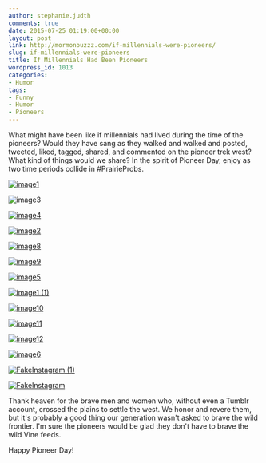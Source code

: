 ```yaml
---
author: stephanie.judth
comments: true
date: 2015-07-25 01:19:00+00:00
layout: post
link: http://mormonbuzzz.com/if-millennials-were-pioneers/
slug: if-millennials-were-pioneers
title: If Millennials Had Been Pioneers
wordpress_id: 1013
categories:
- Humor
tags:
- Funny
- Humor
- Pioneers
---
```


What might have been like if millennials had lived during the time of the pioneers? Would they have sang as they walked and walked and posted, tweeted, liked, tagged, shared, and commented on the pioneer trek west? What kind of things would we share? In the spirit of Pioneer Day, enjoy as two time periods collide in #PrairieProbs.

[
](http://mormonbuzzz.com/wp-content/uploads/2015/07/image1.jpg)[![image1](http://mormonbuzzz.com/wp-content/uploads/2015/07/image1-300x154.jpg)](http://mormonbuzzz.com/wp-content/uploads/2015/07/image1.jpg)

![image3](http://mormonbuzzz.com/wp-content/uploads/2015/07/image3-300x104.jpg)

[![image4](http://mormonbuzzz.com/wp-content/uploads/2015/07/image4-300x143.jpg)](http://mormonbuzzz.com/wp-content/uploads/2015/07/image5.jpg)

[![image2](http://mormonbuzzz.com/wp-content/uploads/2015/07/image2-300x146.jpg)](http://mormonbuzzz.com/wp-content/uploads/2015/07/image8.jpg)

[![image8](http://mormonbuzzz.com/wp-content/uploads/2015/07/image8-300x92.jpg)](http://mormonbuzzz.com/wp-content/uploads/2015/07/image8.jpg)

[![image9](http://mormonbuzzz.com/wp-content/uploads/2015/07/image9-300x149.jpg)](http://mormonbuzzz.com/wp-content/uploads/2015/07/image9.jpg)

[![image5](http://mormonbuzzz.com/wp-content/uploads/2015/07/image5-300x222.jpg)](http://mormonbuzzz.com/wp-content/uploads/2015/07/image10.jpg)

[![image1 (1)](http://mormonbuzzz.com/wp-content/uploads/2015/07/image1-1-169x300.jpg)](http://mormonbuzzz.com/wp-content/uploads/2015/07/image10.jpg)

[![image10](http://mormonbuzzz.com/wp-content/uploads/2015/07/image10-300x86.jpg)](http://mormonbuzzz.com/wp-content/uploads/2015/07/image10.jpg)



[![image11](http://mormonbuzzz.com/wp-content/uploads/2015/07/image11-300x179.jpg)](http://mormonbuzzz.com/wp-content/uploads/2015/07/image11.jpg)

[![image12](http://mormonbuzzz.com/wp-content/uploads/2015/07/image12-169x300.jpg)](http://mormonbuzzz.com/wp-content/uploads/2015/07/image12.jpg)

[![image6](http://mormonbuzzz.com/wp-content/uploads/2015/07/image6-300x173.jpg)](http://mormonbuzzz.com/wp-content/uploads/2015/07/image12.jpg)

[![FakeInstagram (1)](http://mormonbuzzz.com/wp-content/uploads/2015/07/FakeInstagram-1-169x300.jpg)](http://mormonbuzzz.com/wp-content/uploads/2015/07/FakeInstagram-1.jpg)

[![FakeInstagram](http://mormonbuzzz.com/wp-content/uploads/2015/07/FakeInstagram-169x300.jpg)](http://mormonbuzzz.com/wp-content/uploads/2015/07/FakeInstagram.jpg)



Thank heaven for the brave men and women who, without even a Tumblr account, crossed the plains to settle the west. We honor and revere them, but it's probably a good thing our generation wasn't asked to brave the wild frontier. I'm sure the pioneers would be glad they don't have to brave the wild Vine feeds.

Happy Pioneer Day!


